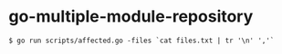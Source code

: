 # go-multiple-module-repository

```shell
$ go run scripts/affected.go -files `cat files.txt | tr '\n' ','`
```
